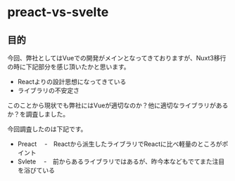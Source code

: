 # preact-vs-svelte

## 目的
今回、弊社としてはVueでの開発がメインとなってきておりますが、Nuxt3移行の時に下記部分を感じ頂いたかと思います。
- Reactよりの設計思想になってきている
- ライブラリの不安定さ

このことから現状でも弊社にはVueが適切なのか？他に適切なライブラリがあるか？を調査しました。

今回調査したのは下記です。
- Preact
　-　Reactから派生したライブラリでReactに比べ軽量のところがポイント
- Svlete
　-　前からあるライブラリではあるが、昨今本などもでてまた注目を浴びている


